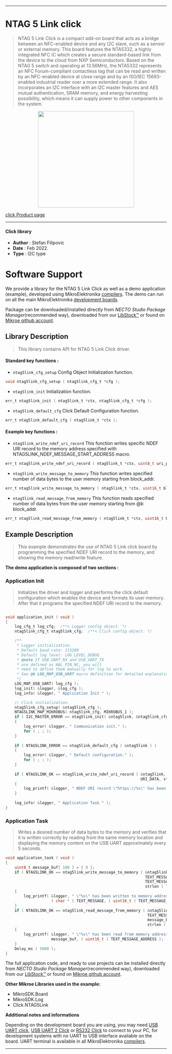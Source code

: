 
---
# NTAG 5 Link click

> NTAG 5 Link Click is a compact add-on board that acts as a bridge between an NFC-enabled device and any I2C slave, such as a sensor or external memory. This board features the NTA5332, a highly integrated NFC IC which creates a secure standard-based link from the device to the cloud from NXP Semiconductors. Based on the NTAG 5 switch and operating at 13.56MHz, the NTA5332 represents an NFC Forum-compliant contactless tag that can be read and written by an NFC-enabled device at close range and by an ISO/IEC 15693-enabled industrial reader over a more extended range. It also incorporates an I2C interface with an I2C master features and AES mutual authentication, SRAM memory, and energy harvesting possibility, which means it can supply power to other components in the system.

<p align="center">
  <img src="https://download.mikroe.com/images/click_for_ide/ntag5link_click.png" height=300px>
</p>

[click Product page](https://www.mikroe.com/ntag-5-link-click)

---


#### Click library

- **Author**        : Stefan Filipovic
- **Date**          : Feb 2022.
- **Type**          : I2C type


# Software Support

We provide a library for the NTAG 5 Link Click
as well as a demo application (example), developed using MikroElektronika
[compilers](https://www.mikroe.com/necto-studio).
The demo can run on all the main MikroElektronika [development boards](https://www.mikroe.com/development-boards).

Package can be downloaded/installed directly from *NECTO Studio Package Manager*(recommended way), downloaded from our [LibStock&trade;](https://libstock.mikroe.com) or found on [Mikroe github account](https://github.com/MikroElektronika/mikrosdk_click_v2/tree/master/clicks).

## Library Description

> This library contains API for NTAG 5 Link Click driver.

#### Standard key functions :

- `ntag5link_cfg_setup` Config Object Initialization function.
```c
void ntag5link_cfg_setup ( ntag5link_cfg_t *cfg );
```

- `ntag5link_init` Initialization function.
```c
err_t ntag5link_init ( ntag5link_t *ctx, ntag5link_cfg_t *cfg );
```

- `ntag5link_default_cfg` Click Default Configuration function.
```c
err_t ntag5link_default_cfg ( ntag5link_t *ctx );
```

#### Example key functions :

- `ntag5link_write_ndef_uri_record` This function writes specific NDEF URI record to the memory address specified with NTAG5LINK_NDEF_MESSAGE_START_ADDRESS macro.
```c
err_t ntag5link_write_ndef_uri_record ( ntag5link_t *ctx, uint8_t uri_prefix, uint8_t *uri_data, uint8_t data_len );
```

- `ntag5link_write_message_to_memory` This function writes specified number of data bytes to the user memory starting from block_addr.
```c
err_t ntag5link_write_message_to_memory ( ntag5link_t *ctx, uint16_t block_addr, uint8_t *message, uint16_t message_len );
```

- `ntag5link_read_message_from_memory` This function reads specified number of data bytes from the user memory starting from @b block_addr.
```c
err_t ntag5link_read_message_from_memory ( ntag5link_t *ctx, uint16_t block_addr, uint8_t *message, uint16_t message_len );
```

## Example Description

> This example demonstrates the use of NTAG 5 Link click board by programming the specified NDEF URI record to the memory, and showing the memory read/write feature.

**The demo application is composed of two sections :**

### Application Init

> Initializes the driver and logger and performs the click default configuration which 
enables the device and formats its user memory. After that it programs the specified NDEF URI record to the memory.

```c

void application_init ( void )
{
    log_cfg_t log_cfg;  /**< Logger config object. */
    ntag5link_cfg_t ntag5link_cfg;  /**< Click config object. */

    /** 
     * Logger initialization.
     * Default baud rate: 115200
     * Default log level: LOG_LEVEL_DEBUG
     * @note If USB_UART_RX and USB_UART_TX 
     * are defined as HAL_PIN_NC, you will 
     * need to define them manually for log to work. 
     * See @b LOG_MAP_USB_UART macro definition for detailed explanation.
     */
    LOG_MAP_USB_UART( log_cfg );
    log_init( &logger, &log_cfg );
    log_info( &logger, " Application Init " );

    // Click initialization.
    ntag5link_cfg_setup( &ntag5link_cfg );
    NTAG5LINK_MAP_MIKROBUS( ntag5link_cfg, MIKROBUS_1 );
    if ( I2C_MASTER_ERROR == ntag5link_init( &ntag5link, &ntag5link_cfg ) ) 
    {
        log_error( &logger, " Communication init." );
        for ( ; ; );
    }
    
    if ( NTAG5LINK_ERROR == ntag5link_default_cfg ( &ntag5link ) )
    {
        log_error( &logger, " Default configuration." );
        for ( ; ; );
    }
    
    if ( NTAG5LINK_OK == ntag5link_write_ndef_uri_record ( &ntag5link, NTAG5LINK_URI_PREFIX_4, 
                                                           URI_DATA, strlen ( URI_DATA ) ) )
    {
        log_printf( &logger, " NDEF URI record \"https://%s\" has been written\r\n", ( char * ) URI_DATA );
    }
    
    log_info( &logger, " Application Task " );
}

```

### Application Task

> Writes a desired number of data bytes to the memory and verifies that it is written 
correctly by reading from the same memory location and displaying the memory content 
on the USB UART approximately every 5 seconds.

```c
void application_task ( void )
{
    uint8_t message_buf[ 100 ] = { 0 };
    if ( NTAG5LINK_OK == ntag5link_write_message_to_memory ( &ntag5link, 
                                                             TEXT_MESSAGE_ADDRESS, 
                                                             TEXT_MESSAGE, 
                                                             strlen ( TEXT_MESSAGE ) ) )
    {
        log_printf( &logger, " \"%s\" has been written to memory address 0x%.4X \r\n", 
                    ( char * ) TEXT_MESSAGE, ( uint16_t ) TEXT_MESSAGE_ADDRESS );
    }
    if ( NTAG5LINK_OK == ntag5link_read_message_from_memory ( &ntag5link, 
                                                              TEXT_MESSAGE_ADDRESS, 
                                                              message_buf, 
                                                              strlen ( TEXT_MESSAGE ) ) )
    {
        log_printf( &logger, " \"%s\" has been read from memory address 0x%.4X \r\n\n", 
                    message_buf, ( uint16_t ) TEXT_MESSAGE_ADDRESS );
    }
    Delay_ms ( 5000 );
}
```

The full application code, and ready to use projects can be installed directly from *NECTO Studio Package Manager*(recommended way), downloaded from our [LibStock&trade;](https://libstock.mikroe.com) or found on [Mikroe github account](https://github.com/MikroElektronika/mikrosdk_click_v2/tree/master/clicks).

**Other Mikroe Libraries used in the example:**

- MikroSDK.Board
- MikroSDK.Log
- Click.NTAG5Link

**Additional notes and informations**

Depending on the development board you are using, you may need
[USB UART click](https://www.mikroe.com/usb-uart-click),
[USB UART 2 Click](https://www.mikroe.com/usb-uart-2-click) or
[RS232 Click](https://www.mikroe.com/rs232-click) to connect to your PC, for
development systems with no UART to USB interface available on the board. UART
terminal is available in all MikroElektronika
[compilers](https://shop.mikroe.com/compilers).

---
